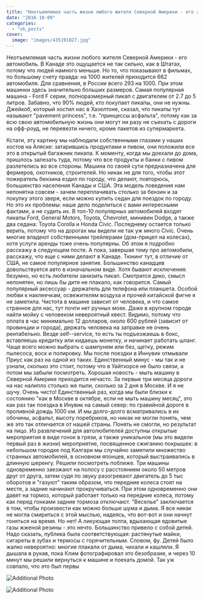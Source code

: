 ```yaml
---
title: "Неотъемлемая часть жизни любого жителя Северной Америки - его автомобиль. В Канаде это ощущается не..."
date: "2016-10-09"
categories: 
  - "vk_posts"
cover:
  image: "images/435191827.jpg"
---
```


Неотъемлемая часть жизни любого жителя Северной Америки - его автомобиль. В Канаде это ощущается не так сильно, как в Штатах, потому что людей намного меньше. Но то, что показывают в фильмах, по большому счету правда: на 1000 жителей приходится 662 автомобиля. Для сравнения, в России всего 293 на 1000. При этом машинки здесь значительно больших размеров. Самая популярная машина - Ford F серии, полноразмерный пикап с двигателем от 2.7 до 5 литров. Забавно, что 90% людей, кто покупает пикапы, они не нужны. Джейкоб, который хостил нас в Хазелтоне, сказал, что пикапы тут называют "pavement princess", т.е. "принцессы асфальта", потому как за всю свою автомобильную жизнь они могут ни разу не съехать с дороги на офф-роуд, не перевезти ничего, кроме пакетов из супермаркета.

<!--more-->

Кстати, эту картину мы наблюдали собственными глазами у наших хостов на Аляске: затарившись продуктами и пивом, они положили все это в открытый багажник пикапа. К моменту, когда мы доехали до дома, пришлось залезать туда, потому что все продукты и банки с пивом разлетелись во все стороны. Машина по своей сути предназначена для фермеров, охотников, строителей. Но никак не для того, чтобы этот пожиратель бензина ездил по городу, что делают, повторюсь, большинство населения Канады и США. Эта модель поведения нам непонятна совсем - зачем переплачивать столько за бензин и за покупку этого зверя, если можно купить седан для поездок по городу. Но это их проблемы: наше дело поделиться с вами интересными фактами, а не судить их. В топ-10 популярных автомобилей входят пикапы Ford, General Motors, Toyota, Chevrolet, минивен Dodge, а также два седана: Toyota Corolla и Honda Civic. Последнему остается только верить, потому что на дорогах мы видели не так уж много Civic. Очень многие владеют собственными трейлерами (дом-прицеп на колесах), хотя услуги аренды тоже очень популярны. Об этом я подробно расскажу в следующем посте. А пока, завершая тему про автомобили, расскажу, что еще с ними делают в Канаде. Тюнинг тут, в отличие от США, не самое популярное занятие. Большинство канадцев довольствуется авто в изначальном виде. Хотя бывают исключения: безумно, но есть любители занизить пикап. Смотрится дико, смысл непонятен, но лишь бы дитя не плакало, как говорится. Самый популярный аксессуар - держатель для телефона или планшета. Особой любви к наклеечкам, освежителям воздуха и прочей китайской фигне я не заметила. Чистота в машине зависит от человека, и что самое странное для нас, тут почти нет ручных моек. Даже в крупном городе найти мойку с человеком невероятный квест. Видимо, потому что оплата в час минимально 12 долларов, около 600 рублей (зависит от провинции и города), держать человека на заправке не очень рентабельно. Везде self--service, то есть ты подъезжаешь в бокс, вставляешь кредитку или кидаешь монетку, и начинает работать шланг. Чаще всего можно выбрать с шампунем или без, щетку, режим пылесоса, воск и полировку. Мы после поездки в Иннувик отмывали Приус как раз на одной из таких. Единственный минус - мы так и не узнали, сколько это стоит, потому что в Уайтхорсе не было связи, а потом мы забыли посмотреть. Хорошая новость - мыть машину в Северной Америке приходится нечасто. За первые три месяца дороги на нас налипло столько же пыли, сколько за 2 дня в Москве. И я не шучу. Очень чисто! Единственный раз, когда мы были близки к состоянию "как в Москве в октябре, если не мыть машину месяц", это как раз так поездка в Инувик на самый север: по гравийной дороге в проливной дождь 1000 км. И мы долго-долго всматривались в их обочины, асфальт, высоту поребриков, но никак не могли понять, чем же это так отличается от нашей страны. Понять не смогли, но результат на лицо. Из развлечений для автолюбителей доступны открытые мероприятия в виде гонок в грязи, а также уникальное (мы это видели первый раз в жизни) мероприятие, посвященное сжиганию покрышек: в небольшом городке под Калгари мы случайно заметили множество странных автомобилей, в основном японцев, который выстраивались в длинную шеренгу. Решили посмотреть поближе. Три машины одновременно заезжают на полосу с расстоянием около 50 метров друг от друга, затем судя по звуку разогревают двигатель до 5 тыс оборотов и "газуют" таким образом, что передние колеса стоят на месте, а задние начинают прокручиваться. При этом одновременно они давят на тормоз, который работает только на передние колеса, потому как перед гонками задние тормоза отключают. "Веселье" заключается в том, чтобы произвести как можно больше шума и дыма. Я все никак не могла смириться с этой мыслью, надеясь, что вот-вот и они начнут гоняться на время. Но нет! А ликующая толпа, вдыхающая ядовитые газы жженой резины - это нечто. Большинство привело с собой детей. Надо сказать, публика была соответствующая: растянутые майки, сигареты в зубах и термосы с горячительным. Словом, фу. Детей было жалко невероятно: многие плакали от дыма, чихали и кашляли. Я дышала в рукав, пока Клим фотографировал это безобразие, и через 10 минут мы решили вернуться к машине и поехать домой. Так уж совпало, что это был первы

![Additional Photo](https://vodpop.ru/wp-content/uploads/2023/07/435191828.jpg)

![Additional Photo](https://vodpop.ru/wp-content/uploads/2023/07/435191829.jpg)

